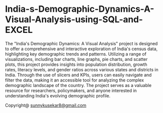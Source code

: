 # India-s-Demographic-Dynamics-A-Visual-Analysis-using-SQL-and-EXCEL

The "India's Demographic Dynamics: A Visual Analysis" project is designed to offer a comprehensive and interactive exploration of India's census data, highlighting key demographic trends and patterns. Utilizing a range of visualizations, including bar charts, line graphs, pie charts, and scatter plots, this project provides insights into population distribution, growth rates, literacy levels, and gender ratios across various states and districts in India. Through the use of slicers and KPIs, users can easily navigate and filter the data, making it an accessible tool for analyzing the complex demographic landscape of the country. The project serves as a valuable resource for researchers, policymakers, and anyone interested in understanding India's evolving demographic profile.





Copyright@ sunnykusekar8@gmail.com
